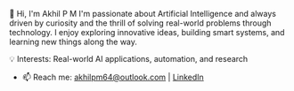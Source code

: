 👋 Hi, I'm Akhil P M
I'm passionate about Artificial Intelligence and always driven by curiosity and the thrill of solving real-world problems through technology. I enjoy exploring innovative ideas, building smart systems, and learning new things along the way.

💡 Interests: Real-world AI applications, automation, and research
- 📫 Reach me: [akhilpm64@outlook.com](mailto:akhilpm64@outlook.com) | [LinkedIn](https://www.linkedin.com/in/akhil-p-m-614b53295)
